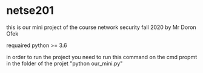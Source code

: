 # netse201
this is our mini project of the course network security fall 2020 by Mr Doron Ofek

requaired python >= 3.6

in order to run the project you need to run this command on the cmd propmt in the folder of the projet
"python our_mini.py"
